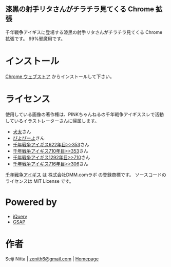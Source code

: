 漆黒の射手リタさんがチラチラ見てくる Chrome 拡張
---------------------------------------

千年戦争アイギスに登場する漆黒の射手リタさんがチラチラ見てくる Chrome 拡張です。
99%邪魔用です。


インストール
========

[Chrome ウェブストア](https://chrome.google.com/webstore/detail/ememknmjckfbganihedbodegbdddlhhl?hl=ja) からインストールして下さい。


ライセンス
========

使用している画像の著作権は、PINKちゃんねるの千年戦争アイギススレで活動しているイラストレーターさんに帰属します。

 * [犬太](http://www.pixiv.net/member_illust.php?id=1157165)さん
 * [ぴよぴーよ](http://www.pixiv.net/member.php?id=248654)さん
 * [千年戦争アイギス622年目>>353](http://kilauea.bbspink.com/test/read.cgi/mobpink/1402073611/353)さん
 * [千年戦争アイギス710年目>>353](http://kilauea.bbspink.com/test/read.cgi/mobpink/1403135687/167)さん
 * [千年戦争アイギス1292年目>>710](http://kilauea.bbspink.com/test/read.cgi/mobpink/1412817075/710)さん
 * [千年戦争アイギス716年目>>306](http://kilauea.bbspink.com/test/read.cgi/mobpink/1403185132/306)さん

[千年戦争アイギス](http://www.dmm.com/netgame_s/aigisc/) は 株式会社DMM.comラボ の登録商標です。
ソースコードのライセンスは MIT License です。


Powered by
==========

 * [jQuery](http://jquery.com/)
 * [GSAP](http://greensock.com/gsap)


作者
====

Seiji Nitta | <zenith6@gmail.com> | [Homepage](http://zenith6.github.io/)

